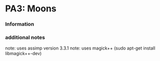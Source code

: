 # PA3: Moons


### Information

### additional notes

note: uses assimp version 3.3.1
note: uses magick++ (sudo apt-get install libmagick++-dev)